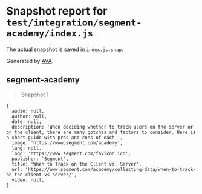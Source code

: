 # Snapshot report for `test/integration/segment-academy/index.js`

The actual snapshot is saved in `index.js.snap`.

Generated by [AVA](https://avajs.dev).

## segment-academy

> Snapshot 1

    {
      audio: null,
      author: null,
      date: null,
      description: 'When deciding whether to track users on the server or on the client, there are many gotchas and factors to consider. Here is a short guide with pros and cons of each.',
      image: 'https://www.segment.com/academy',
      lang: null,
      logo: 'https://www.segment.com/favicon.ico',
      publisher: 'Segment',
      title: 'When to Track on the Client vs. Server',
      url: 'https://www.segment.com/academy/collecting-data/when-to-track-on-the-client-vs-server/',
      video: null,
    }
